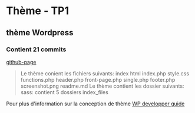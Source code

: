 # Thème - TP1
## thème Wordpress
### Contient 21 commits

[github-page](https://Hanane05.github.io/31w)
> Le thème conient les fichiers suivants:
index html
index.php
style.css
functions.php
header.php
front-page.php
single.php
footer.php
screenshot.png
readme.md
> Le thème contient les dossier suivants:
sass: contient 5 dossiers
index_files


Pour plus d'information sur la conception de thème
[WP developper guide](https://developper.wordpress.org/theme)